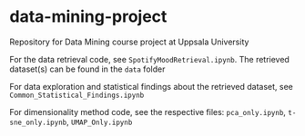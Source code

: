 # data-mining-project

Repository for Data Mining course project at Uppsala University

For the data retrieval code, see `SpotifyMoodRetrieval.ipynb`. The retrieved dataset(s) can be found in the `data` folder

For data exploration and statistical findings about the retrieved dataset, see `Common_Statistical_Findings.ipynb`

For dimensionality method code, see the respective files: `pca_only.ipynb`, `t-sne_only.ipynb`, `UMAP_Only.ipynb`
